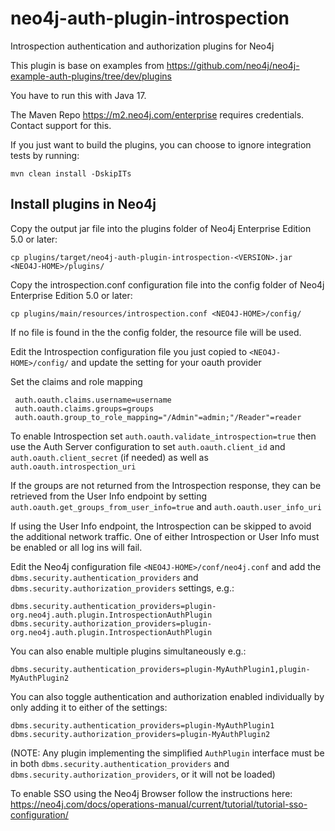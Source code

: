 # neo4j-auth-plugin-introspection
Introspection authentication and authorization plugins for Neo4j

This plugin is base on examples from https://github.com/neo4j/neo4j-example-auth-plugins/tree/dev/plugins

You have to run this with Java 17.

The Maven Repo https://m2.neo4j.com/enterprise requires credentials.  Contact support for this.

If you just want to build the plugins, you can choose to ignore integration tests by running:

    mvn clean install -DskipITs 

## Install plugins in Neo4j
Copy the output jar file into the plugins folder of Neo4j Enterprise Edition 5.0 or later:

    cp plugins/target/neo4j-auth-plugin-introspection-<VERSION>.jar <NEO4J-HOME>/plugins/

Copy the introspection.conf configuration file into the config folder of Neo4j Enterprise Edition 5.0 or later:

    cp plugins/main/resources/introspection.conf <NEO4J-HOME>/config/
If no file is found in the the config folder, the resource file will be used.

Edit the Introspection configuration file you just copied to `<NEO4J-HOME>/config/` and update the setting for your oauth provider

Set the claims and role mapping

     auth.oauth.claims.username=username
     auth.oauth.claims.groups=groups
     auth.oauth.group_to_role_mapping="/Admin"=admin;"/Reader"=reader

To enable Introspection set `auth.oauth.validate_introspection=true` then use the Auth Server configuration to set `auth.oauth.client_id` and `auth.oauth.client_secret` (if needed) as well as `auth.oauth.introspection_uri`

If the groups are not returned from the Introspection response, they can be retrieved from the User Info endpoint by setting `auth.oauth.get_groups_from_user_info=true` and `auth.oauth.user_info_uri`

If using the User Info endpoint, the Introspection can be skipped to avoid the additional network traffic.  One of either Introspection or User Info must be enabled or all log ins will fail.

Edit the Neo4j configuration file `<NEO4J-HOME>/conf/neo4j.conf` and add the `dbms.security.authentication_providers` 
and `dbms.security.authorization_providers` settings, e.g.:

    dbms.security.authentication_providers=plugin-org.neo4j.auth.plugin.IntrospectionAuthPlugin
    dbms.security.authorization_providers=plugin-org.neo4j.auth.plugin.IntrospectionAuthPlugin

You can also enable multiple plugins simultaneously e.g.:

    dbms.security.authentication_providers=plugin-MyAuthPlugin1,plugin-MyAuthPlugin2

You can also toggle authentication and authorization enabled individually by only adding it to either of the settings: 

    dbms.security.authentication_providers=plugin-MyAuthPlugin1
    dbms.security.authorization_providers=plugin-MyAuthPlugin2

(NOTE: Any plugin implementing the simplified `AuthPlugin` interface must be in both `dbms.security.authentication_providers`
 and `dbms.security.authorization_providers`, or it will not be loaded)

To enable SSO using the Neo4j Browser follow the instructions here: https://neo4j.com/docs/operations-manual/current/tutorial/tutorial-sso-configuration/

